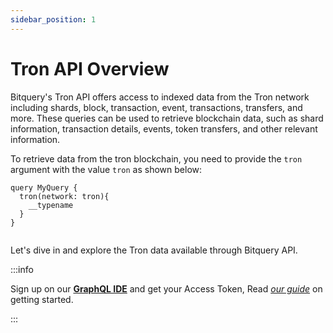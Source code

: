 ```yaml
---
sidebar_position: 1
---
```


# Tron API Overview

Bitquery's Tron API offers access to indexed data from the Tron network including shards, block, transaction, event, transactions, transfers, and more. These queries can be used to retrieve blockchain data, such as shard information, transaction details, events, token transfers, and other relevant information.

To retrieve data from the tron blockchain, you need to provide the `tron` argument with the value `tron` as shown below:

```
query MyQuery {
  tron(network: tron){
    __typename
  }
}


```

Let's dive in and explore the Tron data available through Bitquery API.

:::info

Sign up on our **[GraphQL IDE](https://ide.bitquery.io/)** and get your Access Token, Read _[our guide](/docs/graphql-ide/how-to-start/)_ on getting started.

:::